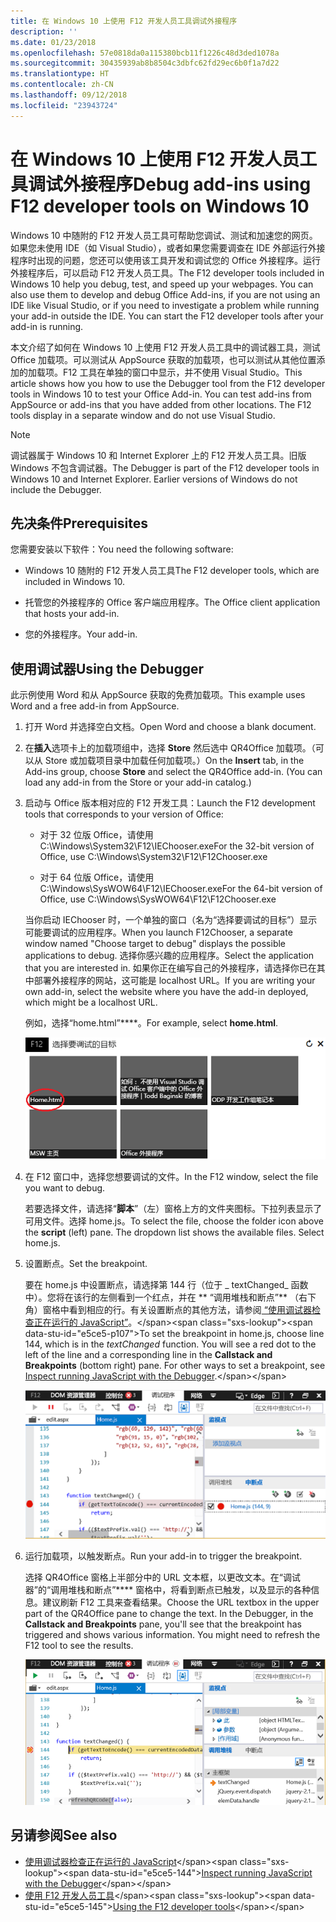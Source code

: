```yaml
---
title: 在 Windows 10 上使用 F12 开发人员工具调试外接程序
description: ''
ms.date: 01/23/2018
ms.openlocfilehash: 57e0818da0a115380bcb11f1226c48d3ded1078a
ms.sourcegitcommit: 30435939ab8b8504c3dbfc62fd29ec6b0f1a7d22
ms.translationtype: HT
ms.contentlocale: zh-CN
ms.lasthandoff: 09/12/2018
ms.locfileid: "23943724"
---
```

# <a name="debug-add-ins-using-f12-developer-tools-on-windows-10"></a><span data-ttu-id="e5ce5-102">在 Windows 10 上使用 F12 开发人员工具调试外接程序</span><span class="sxs-lookup"><span data-stu-id="e5ce5-102">Debug add-ins using F12 developer tools on Windows 10</span></span>

<span data-ttu-id="e5ce5-p101">Windows 10 中随附的 F12 开发人员工具可帮助您调试、测试和加速您的网页。如果您未使用 IDE（如 Visual Studio），或者如果您需要调查在 IDE 外部运行外接程序时出现的问题，您还可以使用该工具开发和调试您的 Office 外接程序。运行外接程序后，可以启动 F12 开发人员工具。</span><span class="sxs-lookup"><span data-stu-id="e5ce5-p101">The F12 developer tools included in Windows 10 help you debug, test, and speed up your webpages. You can also use them to develop and debug Office Add-ins, if you are not using an IDE like Visual Studio, or if you need to investigate a problem while running your add-in outside the IDE. You can start the F12 developer tools after your add-in is running.</span></span>

<span data-ttu-id="e5ce5-p102">本文介绍了如何在 Windows 10 上使用 F12 开发人员工具中的调试器工具，测试 Office 加载项。可以测试从 AppSource 获取的加载项，也可以测试从其他位置添加的加载项。F12 工具在单独的窗口中显示，并不使用 Visual Studio。</span><span class="sxs-lookup"><span data-stu-id="e5ce5-p102">This article shows how you how to use the Debugger tool from the F12 developer tools in Windows 10 to test your Office Add-in. You can test add-ins from AppSource or add-ins that you have added from other locations. The F12 tools display in a separate window and do not use Visual Studio.</span></span>

> [!NOTE]
> <span data-ttu-id="e5ce5-p103">调试器属于 Windows 10 和 Internet Explorer 上的 F12 开发人员工具。旧版 Windows 不包含调试器。</span><span class="sxs-lookup"><span data-stu-id="e5ce5-p103">The Debugger is part of the F12 developer tools in Windows 10 and Internet Explorer. Earlier versions of Windows do not include the Debugger.</span></span> 

## <a name="prerequisites"></a><span data-ttu-id="e5ce5-111">先决条件</span><span class="sxs-lookup"><span data-stu-id="e5ce5-111">Prerequisites</span></span>

<span data-ttu-id="e5ce5-112">您需要安装以下软件：</span><span class="sxs-lookup"><span data-stu-id="e5ce5-112">You need the following software:</span></span>

- <span data-ttu-id="e5ce5-113">Windows 10 随附的 F12 开发人员工具</span><span class="sxs-lookup"><span data-stu-id="e5ce5-113">The F12 developer tools, which are included in Windows 10.</span></span> 
    
- <span data-ttu-id="e5ce5-114">托管您的外接程序的 Office 客户端应用程序。</span><span class="sxs-lookup"><span data-stu-id="e5ce5-114">The Office client application that hosts your add-in.</span></span> 
    
- <span data-ttu-id="e5ce5-115">您的外接程序。</span><span class="sxs-lookup"><span data-stu-id="e5ce5-115">Your add-in.</span></span> 

## <a name="using-the-debugger"></a><span data-ttu-id="e5ce5-116">使用调试器</span><span class="sxs-lookup"><span data-stu-id="e5ce5-116">Using the Debugger</span></span>

<span data-ttu-id="e5ce5-117">此示例使用 Word 和从 AppSource 获取的免费加载项。</span><span class="sxs-lookup"><span data-stu-id="e5ce5-117">This example uses Word and a free add-in from AppSource.</span></span>

1. <span data-ttu-id="e5ce5-118">打开 Word 并选择空白文档。</span><span class="sxs-lookup"><span data-stu-id="e5ce5-118">Open Word and choose a blank document.</span></span> 
    
2. <span data-ttu-id="e5ce5-p104">在**插入**选项卡上的加载项组中，选择 **Store** 然后选中 QR4Office 加载项。（可以从 Store 或加载项目录中加载任何加载项。）</span><span class="sxs-lookup"><span data-stu-id="e5ce5-p104">On the **Insert** tab, in the Add-ins group, choose **Store** and select the QR4Office add-in. (You can load any add-in from the Store or your add-in catalog.)</span></span>
    
3. <span data-ttu-id="e5ce5-121">启动与 Office 版本相对应的 F12 开发工具：</span><span class="sxs-lookup"><span data-stu-id="e5ce5-121">Launch the F12 development tools that corresponds to your version of Office:</span></span>
    
   - <span data-ttu-id="e5ce5-122">对于 32 位版 Office，请使用 C:\Windows\System32\F12\IEChooser.exe</span><span class="sxs-lookup"><span data-stu-id="e5ce5-122">For the 32-bit version of Office, use C:\Windows\System32\F12\F12Chooser.exe</span></span>
    
   - <span data-ttu-id="e5ce5-123">对于 64 位版 Office，请使用 C:\Windows\SysWOW64\F12\IEChooser.exe</span><span class="sxs-lookup"><span data-stu-id="e5ce5-123">For the 64-bit version of Office, use C:\Windows\SysWOW64\F12\F12Chooser.exe</span></span>
    
   <span data-ttu-id="e5ce5-124">当你启动 IEChooser 时，一个单独的窗口（名为“选择要调试的目标”）显示可能要调试的应用程序。</span><span class="sxs-lookup"><span data-stu-id="e5ce5-124">When you launch F12Chooser, a separate window named "Choose target to debug" displays the possible applications to debug.</span></span> <span data-ttu-id="e5ce5-125">选择你感兴趣的应用程序。</span><span class="sxs-lookup"><span data-stu-id="e5ce5-125">Select the application that you are interested in.</span></span> <span data-ttu-id="e5ce5-126">如果你正在编写自己的外接程序，请选择你已在其中部署外接程序的网站，这可能是 localhost URL。</span><span class="sxs-lookup"><span data-stu-id="e5ce5-126">If you are writing your own add-in, select the website where you have the add-in deployed, which might be a localhost URL.</span></span> 
    
   <span data-ttu-id="e5ce5-127">例如，选择“home.html”\*\*\*\*。</span><span class="sxs-lookup"><span data-stu-id="e5ce5-127">For example, select **home.html**.</span></span> 
    
   ![IEChooser 界面，指向气泡加载项](../images/choose-target-to-debug.png)

4. <span data-ttu-id="e5ce5-129">在 F12 窗口中，选择您想要调试的文件。</span><span class="sxs-lookup"><span data-stu-id="e5ce5-129">In the F12 window, select the file you want to debug.</span></span>
    
   <span data-ttu-id="e5ce5-p106">若要选择文件，请选择“**脚本**”（左）窗格上方的文件夹图标。下拉列表显示了可用文件。选择 home.js。</span><span class="sxs-lookup"><span data-stu-id="e5ce5-p106">To select the file, choose the folder icon above the  **script** (left) pane. The dropdown list shows the available files. Select home.js.</span></span>
    
5. <span data-ttu-id="e5ce5-133">设置断点。</span><span class="sxs-lookup"><span data-stu-id="e5ce5-133">Set the breakpoint.</span></span>
    
   <span data-ttu-id="e5ce5-p107">要在 home.js 中设置断点，请选择第 144 行（位于 _ textChanged_  函数中）。您将在该行的左侧看到一个红点，并在 \*\* “调用堆栈和断点”\*\* （右下角）窗格中看到相应的行。有关设置断点的其他方法，请参阅[ “使用调试器检查正在运行的 JavaScript”](https://docs.microsoft.com/previous-versions/windows/internet-explorer/ie-developer/samples/dn255007(v=vs.85))。</span><span class="sxs-lookup"><span data-stu-id="e5ce5-p107">To set the breakpoint in home.js, choose line 144, which is in the  _textChanged_ function. You will see a red dot to the left of the line and a corresponding line in the **Callstack and Breakpoints** (bottom right) pane. For other ways to set a breakpoint, see [Inspect running JavaScript with the Debugger](https://docs.microsoft.com/previous-versions/windows/internet-explorer/ie-developer/samples/dn255007(v=vs.85)).</span></span> 
    
   ![断点位于 home.js 文件中的调试程序](../images/debugger-home-js-02.png)

6. <span data-ttu-id="e5ce5-138">运行加载项，以触发断点。</span><span class="sxs-lookup"><span data-stu-id="e5ce5-138">Run your add-in to trigger the breakpoint.</span></span>
    
   <span data-ttu-id="e5ce5-p108">选择 QR4Office 窗格上半部分中的 URL 文本框，以更改文本。在“调试器”的“调用堆栈和断点”\*\*\*\* 窗格中，将看到断点已触发，以及显示的各种信息。建议刷新 F12 工具来查看结果。</span><span class="sxs-lookup"><span data-stu-id="e5ce5-p108">Choose the URL textbox in the upper part of the QR4Office pane to change the text. In the Debugger, in the **Callstack and Breakpoints** pane, you'll see that the breakpoint has triggered and shows various information. You might need to refresh the F12 tool to see the results.</span></span>
    
   ![调试器，包含已触发的断点生成的结果](../images/debugger-home-js-01.png)


## <a name="see-also"></a><span data-ttu-id="e5ce5-143">另请参阅</span><span class="sxs-lookup"><span data-stu-id="e5ce5-143">See also</span></span>

- <span data-ttu-id="e5ce5-144">[使用调试器检查正在运行的 JavaScript](https://docs.microsoft.com/previous-versions/windows/internet-explorer/ie-developer/samples/dn255007(v=vs.85))</span><span class="sxs-lookup"><span data-stu-id="e5ce5-144">[Inspect running JavaScript with the Debugger](https://docs.microsoft.com/previous-versions/windows/internet-explorer/ie-developer/samples/dn255007(v=vs.85))</span></span>
- <span data-ttu-id="e5ce5-145">[使用 F12 开发人员工具](https://docs.microsoft.com/previous-versions/windows/internet-explorer/ie-developer/samples/bg182326(v=vs.85))</span><span class="sxs-lookup"><span data-stu-id="e5ce5-145">[Using the F12 developer tools](https://docs.microsoft.com/previous-versions/windows/internet-explorer/ie-developer/samples/bg182326(v=vs.85))</span></span>
    

